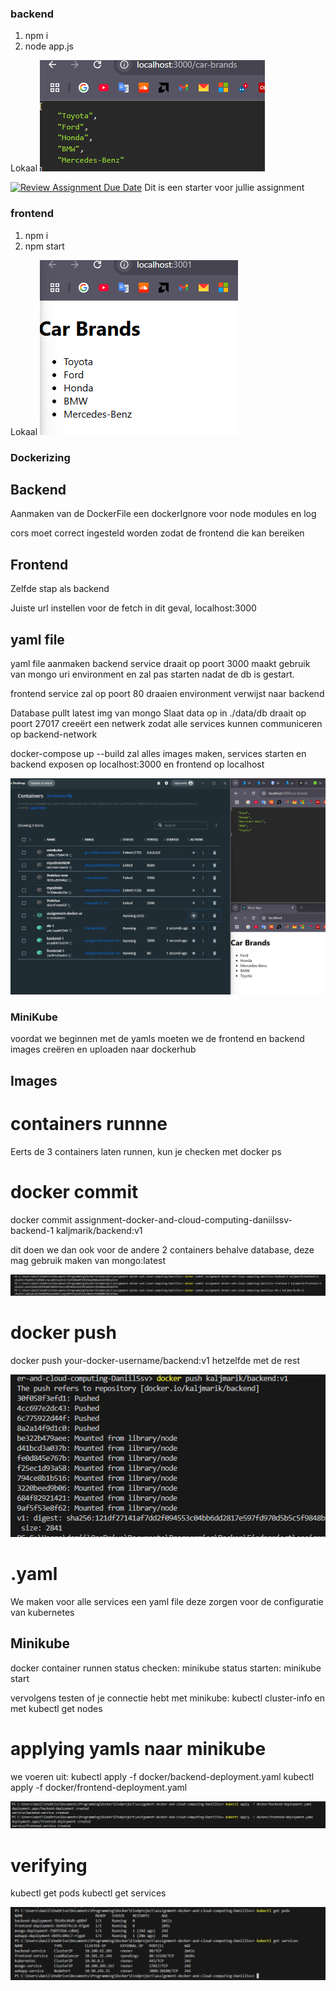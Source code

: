 ### backend

1. npm i
2. node app.js

Lokaal
![alt text](image.png)

[![Review Assignment Due Date](https://classroom.github.com/assets/deadline-readme-button-22041afd0340ce965d47ae6ef1cefeee28c7c493a6346c4f15d667ab976d596c.svg)](https://classroom.github.com/a/GyBlhhFf)
Dit is een starter voor jullie assignment

### frontend

1. npm i
2. npm start

Lokaal
![alt text](image-1.png)

### Dockerizing

## Backend

Aanmaken van de DockerFile
een dockerIgnore voor node modules en log

cors moet correct ingesteld worden zodat de frontend die kan bereiken

## Frontend

Zelfde stap als backend

Juiste url instellen voor de fetch in dit geval, localhost:3000

## yaml file

yaml file aanmaken
backend service draait op poort 3000
maakt gebruik van mongo uri environment en zal pas starten nadat de db is gestart.

frontend service zal op poort 80 draaien
environment verwijst naar backend

Database pullt latest img van mongo
Slaat data op in ./data/db
draait op poort 27017
creeërt een netwerk zodat alle services kunnen communiceren op backend-network

docker-compose up --build
zal alles images maken, services starten en backend exposen op localhost:3000 en frontend op localhost

![alt text](image-2.png)

### MiniKube

voordat we beginnen met de yamls moeten we de frontend en backend images creëren en uploaden naar dockerhub

## Images

# containers runnne

Eerts de 3 containers laten runnen, kun je checken met docker ps

# docker commit

docker commit assignment-docker-and-cloud-computing-daniilssv-backend-1 kaljmarik/backend:v1

dit doen we dan ook voor de andere 2 containers
behalve database, deze mag gebruik maken van mongo:latest

![alt text](image-3.png)

# docker push

docker push your-docker-username/backend:v1
hetzelfde met de rest

![alt text](image-4.png)

# .yaml

We maken voor alle services een yaml file
deze zorgen voor de configuratie van kubernetes

## Minikube

docker container runnen
status checken: minikube status
starten: minikube start

vervolgens testen of je connectie hebt met minikube: kubectl cluster-info en met kubectl get nodes

# applying yamls naar minikube

we voeren uit:
kubectl apply -f docker/backend-deployment.yaml
kubectl apply -f docker/frontend-deployment.yaml

![alt text](image-5.png)

# verifying

kubectl get pods
kubectl get services

![alt text](image-6.png)
